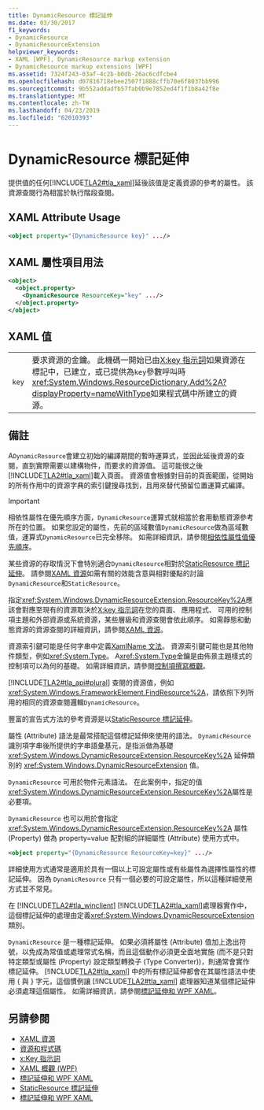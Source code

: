 ```yaml
---
title: DynamicResource 標記延伸
ms.date: 03/30/2017
f1_keywords:
- DynamicResource
- DynamicResourceExtension
helpviewer_keywords:
- XAML [WPF], DynamicResource markup extension
- DynamicResource markup extensions [WPF]
ms.assetid: 7324f243-03af-4c2b-b0db-26ac6cdfcbe4
ms.openlocfilehash: d07816718ebee2507f1888cffb70e6f8037bb996
ms.sourcegitcommit: 9b552addadfb57fab0b9e7852ed4f1f1b8a42f8e
ms.translationtype: MT
ms.contentlocale: zh-TW
ms.lasthandoff: 04/23/2019
ms.locfileid: "62010393"
---
```

# <a name="dynamicresource-markup-extension"></a>DynamicResource 標記延伸
提供值的任何[!INCLUDE[TLA2#tla_xaml](../../../../includes/tla2sharptla-xaml-md.md)]延後該值是定義資源的參考的屬性。 該資源查閱行為相當於執行階段查閱。  
  
## <a name="xaml-attribute-usage"></a>XAML Attribute Usage  
  
```xml  
<object property="{DynamicResource key}" .../>  
```  
  
## <a name="xaml-property-element-usage"></a>XAML 屬性項目用法  
  
```xml  
<object>  
  <object.property>  
    <DynamicResource ResourceKey="key" .../>  
  </object.property>  
</object>  
```  
  
## <a name="xaml-values"></a>XAML 值  
  
|||  
|-|-|  
|`key`|要求資源的金鑰。 此機碼一開始已由[X:key 指示詞](../../xaml-services/x-key-directive.md)如果資源在標記中，已建立，或已提供為`key`參數呼叫時<xref:System.Windows.ResourceDictionary.Add%2A?displayProperty=nameWithType>如果程式碼中所建立的資源。|  
  
## <a name="remarks"></a>備註  
 A`DynamicResource`會建立初始的編譯期間的暫時運算式，並因此延後資源的查閱，直到實際需要以建構物件，而要求的資源值。 這可能很之後[!INCLUDE[TLA2#tla_xaml](../../../../includes/tla2sharptla-xaml-md.md)]載入頁面。 資源值會根據對目前的頁面範圍，從開始的所有作用中的資源字典的索引鍵搜尋找到，且用來替代預留位置運算式編譯。  
  
> [!IMPORTANT]
>  相依性屬性在優先順序方面，`DynamicResource`運算式就相當於套用動態資源參考所在的位置。 如果您設定的屬性，先前的區域數值`DynamicResource`做為區域數值，運算式`DynamicResource`已完全移除。 如需詳細資訊，請參閱[相依性屬性值優先順序](dependency-property-value-precedence.md)。  
  
 某些資源的存取情況下會特別適合`DynamicResource`相對於[StaticResource 標記延伸](staticresource-markup-extension.md)。 請參閱[XAML 資源](xaml-resources.md)如需有關的效能含意與相對優點的討論`DynamicResource`和`StaticResource`。  
  
 指定<xref:System.Windows.DynamicResourceExtension.ResourceKey%2A>應該會對應至現有的資源取決於[X:key 指示詞](../../xaml-services/x-key-directive.md)在您的頁面、 應用程式、 可用的控制項主題和外部資源或系統資源，某些層級和資源查閱會依此順序。 如需靜態和動態資源的資源查閱的詳細資訊，請參閱[XAML 資源](xaml-resources.md)。  
  
 資源索引鍵可能是任何字串中定義[XamlName 文法](../../xaml-services/xamlname-grammar.md)。 資源索引鍵可能也是其他物件類型，例如<xref:System.Type>。 A<xref:System.Type>金鑰是由佈景主題樣式的控制項可以為何的基礎。 如需詳細資訊，請參閱[控制項撰寫概觀](../controls/control-authoring-overview.md)。  
  
 [!INCLUDE[TLA2#tla_api#plural](../../../../includes/tla2sharptla-apisharpplural-md.md)] 查閱的資源值，例如<xref:System.Windows.FrameworkElement.FindResource%2A>，請依照下列所用的相同的資源查閱邏輯`DynamicResource`。  
  
 豐富的宣告式方法的參考資源是以[StaticResource 標記延伸](staticresource-markup-extension.md)。  
  
 屬性 (Attribute) 語法是最常搭配這個標記延伸來使用的語法。 `DynamicResource` 識別項字串後所提供的字串語彙基元，是指派做為基礎 <xref:System.Windows.DynamicResourceExtension.ResourceKey%2A> 延伸類別的 <xref:System.Windows.DynamicResourceExtension> 值。  
  
 `DynamicResource` 可用於物件元素語法。 在此案例中，指定的值<xref:System.Windows.DynamicResourceExtension.ResourceKey%2A>屬性是必要項。  
  
 `DynamicResource` 也可以用於會指定 <xref:System.Windows.DynamicResourceExtension.ResourceKey%2A> 屬性 (Property) 做為 property=value 配對組的詳細屬性 (Attribute) 使用方式中。  
  
```xml  
<object property="{DynamicResource ResourceKey=key}" .../>  
```  
  
 詳細使用方式通常是適用於具有一個以上可設定屬性或有些屬性為選擇性屬性的標記延伸。 因為 `DynamicResource` 只有一個必要的可設定屬性，所以這種詳細使用方式並不常見。  
  
 在  [!INCLUDE[TLA2#tla_winclient](../../../../includes/tla2sharptla-winclient-md.md)] [!INCLUDE[TLA2#tla_xaml](../../../../includes/tla2sharptla-xaml-md.md)]處理器實作中，這個標記延伸的處理由定義<xref:System.Windows.DynamicResourceExtension>類別。  
  
 `DynamicResource` 是一種標記延伸。 如果必須將屬性 (Attribute) 值加上逸出符號，以免成為常值或處理常式名稱，而且這個動作必須更全面地實施 (而不是只對特定類型或屬性 (Property) 設定類型轉換子 (Type Converter))，則通常會實作標記延伸。 [!INCLUDE[TLA2#tla_xaml](../../../../includes/tla2sharptla-xaml-md.md)] 中的所有標記延伸都會在其屬性語法中使用 { 與 } 字元，這個慣例讓 [!INCLUDE[TLA2#tla_xaml](../../../../includes/tla2sharptla-xaml-md.md)] 處理器知道某個標記延伸必須處理這個屬性。 如需詳細資訊，請參閱[標記延伸和 WPF XAML](markup-extensions-and-wpf-xaml.md)。  
  
## <a name="see-also"></a>另請參閱

- [XAML 資源](xaml-resources.md)
- [資源和程式碼](resources-and-code.md)
- [x:Key 指示詞](../../xaml-services/x-key-directive.md)
- [XAML 概觀 (WPF)](xaml-overview-wpf.md)
- [標記延伸和 WPF XAML](markup-extensions-and-wpf-xaml.md)
- [StaticResource 標記延伸](staticresource-markup-extension.md)
- [標記延伸和 WPF XAML](markup-extensions-and-wpf-xaml.md)

